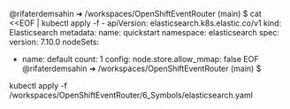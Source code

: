 @rifaterdemsahin ➜ /workspaces/OpenShiftEventRouter (main) $ cat <<EOF | kubectl apply -f -
apiVersion: elasticsearch.k8s.elastic.co/v1
kind: Elasticsearch
metadata:
  name: quickstart
  namespace: elasticsearch
spec:
  version: 7.10.0
  nodeSets:
  - name: default
    count: 1
    config:
      node.store.allow_mmap: false
EOF
@rifaterdemsahin ➜ /workspaces/OpenShiftEventRouter (main) $ 

kubectl apply -f /workspaces/OpenShiftEventRouter/6_Symbols/elasticsearch.yaml




